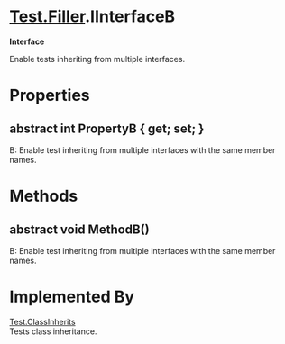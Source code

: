 # [Test.Filler](TableOfContents.Test.Filler.md).IInterfaceB

**Interface**  

Enable tests inheriting from multiple interfaces.  

# Properties

## abstract int PropertyB { get; set; }

B: Enable test inheriting from multiple interfaces with the same member names.  

# Methods

## abstract void MethodB()

B: Enable test inheriting from multiple interfaces with the same member names.  

# Implemented By

[Test.ClassInherits](Test.ClassInherits.md)  
Tests class inheritance.  

